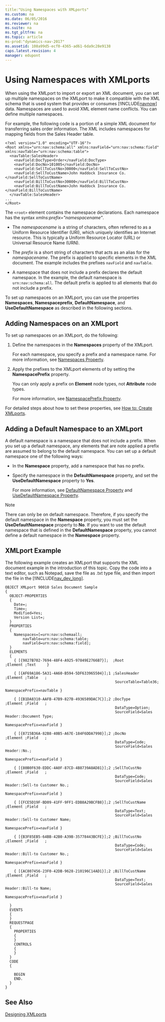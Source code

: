 ```yaml
---
title:"Using Namespaces with XMLports"
ms.custom: na
ms.date: 06/05/2016
ms.reviewer: na
ms.suite: na
ms.tgt_pltfrm: na
ms.topic: article
ms-prod:"dynamics-nav-2017"
ms.assetid: 108a99d5-ecf0-4365-ad61-6da9c28e9138
caps.latest.revision: 4
manager: edupont
---
```

# Using Namespaces with XMLports
When using the XMLport to import or export an XML document, you can set up multiple namespaces on the XMLport to make it compatible with the XML schema that is used system that provides or consumes [!INCLUDE[navnow](includes/navnow_md.md)] data. Namespaces are used to avoid XML element name conflicts. You can define multiple namespaces.  
  
 For example, the following code is a portion of a simple XML document for transferring sales order information. The XML includes namespaces for mapping fields from the Sales Header table.  
  
```  
<?xml version="1.0" encoding="UTF-16"?>  
<Root xmlns="urn:nav:schema:all" xmlns:navField="urn:nav:schema:field" xmlns:navTable="urn:nav:schema:table">  
  <navTable:SalesHeader>  
    <navField:DocType>Order</navField:DocType>  
    <navField:DocNo>101005</navField:DocNo>  
    <navField:SellToCustNo>30000</navField:SellToCustNo>  
    <navField:SellToCustName>John Haddock Insurance Co.</navField:SellToCustName>  
    <navField:BillToCustNo>30000</navField:BillToCustNo>  
    <navField:BillToCustName>John Haddock Insurance Co.</navField:BillToCustName>  
  </navTable:SalesHeader>  
...  
</Root>  
```  
  
 The `<root>` element contains the namespace declarations. Each namespace has the syntax *xmlns:prefix\="namespacename"*.  
  
-   The *namespacename* is a string of characters, often referred to as a Uniform Resource Identifier \(URI\), which uniquely identifies an Internet resource. This is typically a Uniform Resource Locator \(URL\) or Universal Resource Name \(URN\).  
  
-   The *prefix* is a short string of characters that acts as an alias for the *namespacename*. The prefix is applied to specific elements in the XML document. The example includes the prefixes `navField` and `navTable`.  
  
-   A namespace that does not include a prefix declares the default namespace. In the example, the default namespace is `urn:nav:schema:all`. The default prefix is applied to all elements that do not include a prefix.  
  
 To set up namespaces on an XMLport, you can use the properties **Namespaces**, **Namespaceprefix**, **DefaultNamespace**, and **UseDefaultNamespace** as described in the following sections.  
  
## Adding Namespaces on an XMLport  
 To set up namespaces on an XMLport, do the following:  
  
1.  Define the namespaces in the **Namespaces** property of the XMLport.  
  
     For each namespace, you specify a prefix and a namespace name. For more information, see [Namespaces Property](Namespaces-Property.md).  
  
2.  Apply the prefixes to the XMLport elements of by setting the **NamespacePrefix** property.  
  
     You can only apply a prefix on **Element** node types, not **Attribute** node types.  
  
     For more information, see [NamespacePrefix Property](NamespacePrefix-Property.md).  
  
 For detailed steps about how to set these properties, see [How to: Create XMLports](../Topic/How%20to:%20Create%20XMLports.md).  
  
## Adding a Default Namespace to an XMLport  
 A default namespace is a namespace that does not include a prefix. When you set up a default namespace, any elements that are note applied a prefix are assumed to belong to the default namespace. You can set up a default namespace one of the following ways:  
  
-   In the **Namespace** property, add a namespace that has no prefix.  
  
-   Specify the namespace in the **DefaultNamespace** property, and set the **UseDefaultNamespace** property to **Yes**.  
  
     For more information, see [DefaultNamespace Property](DefaultNamespace-Property.md) and [UseDefaultNamespace Property](UseDefaultNamespace-Property.md).  
  
> [!NOTE]  
>  There can only be on default namespace. Therefore, if you specify the default namespace in the **Namespace** property, you must set the **UseDefaultNamespace** property to **No**. If you want to use the default namespace that is defined in the **DefaultNamespace** property, you cannot define a default namespace in the **Namespace** property.  
  
## XMLport Example  
 The following example creates an XMLport that supports the XML document example in the introduction of this topic. Copy the code into a text editor, such as Notepad, save the file as .txt type file, and then import the file in the [!INCLUDE[nav_dev_long](includes/nav_dev_long_md.md)].  
  
```  
OBJECT XMLport 90010 Sales Document Sample  
{  
  OBJECT-PROPERTIES  
  {  
    Date=;  
    Time=;  
    Modified=Yes;  
    Version List=;  
  }  
  PROPERTIES  
  {  
    Namespaces=[=urn:nav:schemaall;  
        navTable=urn:nav:schema:table;  
        navField=urn:nav:schema:field];  
  }  
  ELEMENTS  
  {  
    { [{9827B702-7694-48F4-A925-97849E2766B7}];  ;Root                ;Element ;Text     }  
  
    { [{AF69A186-5A31-4A60-B594-5DF633965504}];1 ;SalesHeader         ;Element ;Table   ;  
                                                  SourceTable=Table36;  
                                                  NamespacePrefix=navTable }  
  
    { [{B1DA8310-AAFB-47B9-827B-4936589DAC7C}];2 ;DocType             ;Element ;Field   ;  
                                                  DataType=Option;  
                                                  SourceField=Sales Header::Document Type;  
                                                  NamespacePrefix=navField }  
  
    { [{8715B36A-82B8-40B5-A67E-184F6DDA7998}];2 ;DocNo               ;Element ;Field   ;  
                                                  DataType=Code;  
                                                  SourceField=Sales Header::No.;  
                                                  NamespacePrefix=navField }  
  
    { [{80B0F630-EDDC-4A0F-87CD-4B8739A8AD81}];2 ;SellToCustNo        ;Element ;Field   ;  
                                                  DataType=Code;  
                                                  SourceField=Sales Header::Sell-to Customer No.;  
                                                  NamespacePrefix=navField }  
  
    { [{FCE5D19F-BD09-41FF-9FF1-EDB8A29BCFB8}];2 ;SellToCustName      ;Element ;Field   ;  
                                                  DataType=Text;  
                                                  SourceField=Sales Header::Sell-to Customer Name;  
                                                  NamespacePrefix=navField }  
  
    { [{B3F85EB5-64BB-42B0-A39B-35778443BCFE}];2 ;BillToCustNo        ;Element ;Field   ;  
                                                  DataType=Code;  
                                                  SourceField=Sales Header::Bill-to Customer No.;  
                                                  NamespacePrefix=navField }  
  
    { [{AC807456-23F0-42DB-9628-210196C14AD1}];2 ;BillToCustName      ;Element ;Field   ;  
                                                  DataType=Text;  
                                                  SourceField=Sales Header::Bill-to Name;  
                                                  NamespacePrefix=navField }  
  
  }  
  EVENTS  
  {  
  }  
  REQUESTPAGE  
  {  
    PROPERTIES  
    {  
    }  
    CONTROLS  
    {  
    }  
  }  
  CODE  
  {  
  
    BEGIN  
    END.  
  }  
}  
```  
  
## See Also  
 [Designing XMLports](Designing-XMLports.md)